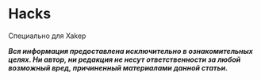 # Hacks
Специально для Xakep

***Вся информация предоставлена исключительно в ознакомительных целях. Ни автор, ни редакция не несут ответственности за любой возможный вред, причиненный материалами данной статьи.***
